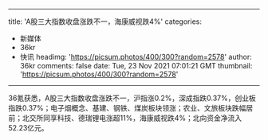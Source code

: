 
---
title: 'A股三大指数收盘涨跌不一，海康威视跌4%'
categories: 
 - 新媒体
 - 36kr
 - 快讯
headimg: 'https://picsum.photos/400/300?random=2578'
author: 36kr
comments: false
date: Tue, 23 Nov 2021 07:01:21 GMT
thumbnail: 'https://picsum.photos/400/300?random=2578'
---

<div>   
36氪获悉，A股三大指数收盘涨跌不一，沪指涨0.2%，深成指跌0.37%，创业板指跌0.37%；电子烟概念、基建、钢铁、煤炭板块领涨；农业、文旅板块跌幅居前；北交所同享科技、德瑞锂电涨超11%，海康威视跌4%；北向资金净流入52.23亿元。  
</div>
            